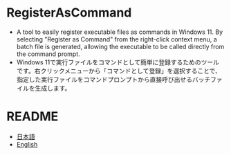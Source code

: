 # RegisterAsCommand

- A tool to easily register executable files as commands in Windows 11. By selecting "Register as Command" from the right-click context menu, a batch file is generated, allowing the executable to be called directly from the command prompt.  
- Windows 11で実行ファイルをコマンドとして簡単に登録するためのツールです。右クリックメニューから「コマンドとして登録」を選択することで、指定した実行ファイルをコマンドプロンプトから直接呼び出せるバッチファイルを生成します。

# README  
  - [日本語](./README_ja.md)
  - [English](./README_en.md)
